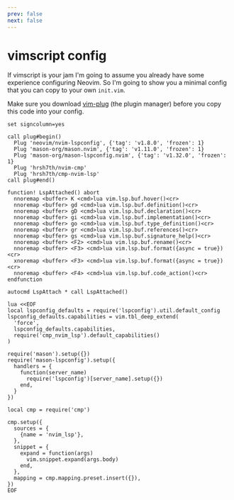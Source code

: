 ```yaml
---
prev: false
next: false
---
```


# vimscript config

If vimscript is your jam I'm going to assume you already have some experience configuring Neovim. So I'm going to show you a minimal config that you can copy to your own `init.vim`.

Make sure you download [vim-plug](https://github.com/junegunn/vim-plug) (the plugin manager) before you copy this code into your config.

```vim
set signcolumn=yes

call plug#begin()
  Plug 'neovim/nvim-lspconfig', {'tag': 'v1.8.0', 'frozen': 1} 
  Plug 'mason-org/mason.nvim', {'tag': 'v1.11.0', 'frozen': 1}
  Plug 'mason-org/mason-lspconfig.nvim', {'tag': 'v1.32.0', 'frozen': 1}
  Plug 'hrsh7th/nvim-cmp'
  Plug 'hrsh7th/cmp-nvim-lsp'
call plug#end()

function! LspAttached() abort
  nnoremap <buffer> K <cmd>lua vim.lsp.buf.hover()<cr>
  nnoremap <buffer> gd <cmd>lua vim.lsp.buf.definition()<cr>
  nnoremap <buffer> gD <cmd>lua vim.lsp.buf.declaration()<cr>
  nnoremap <buffer> gi <cmd>lua vim.lsp.buf.implementation()<cr>
  nnoremap <buffer> go <cmd>lua vim.lsp.buf.type_definition()<cr>
  nnoremap <buffer> gr <cmd>lua vim.lsp.buf.references()<cr>
  nnoremap <buffer> gs <cmd>lua vim.lsp.buf.signature_help()<cr>
  nnoremap <buffer> <F2> <cmd>lua vim.lsp.buf.rename()<cr>
  nnoremap <buffer> <F3> <cmd>lua vim.lsp.buf.format({async = true})<cr>
  xnoremap <buffer> <F3> <cmd>lua vim.lsp.buf.format({async = true})<cr>
  nnoremap <buffer> <F4> <cmd>lua vim.lsp.buf.code_action()<cr>
endfunction

autocmd LspAttach * call LspAttached()

lua <<EOF
local lspconfig_defaults = require('lspconfig').util.default_config
lspconfig_defaults.capabilities = vim.tbl_deep_extend(
  'force',
  lspconfig_defaults.capabilities,
  require('cmp_nvim_lsp').default_capabilities()
)

require('mason').setup({})
require('mason-lspconfig').setup({
  handlers = {
    function(server_name)
      require('lspconfig')[server_name].setup({})
    end,
  }
})

local cmp = require('cmp')

cmp.setup({
  sources = {
    {name = 'nvim_lsp'},
  },
  snippet = {
    expand = function(args)
      vim.snippet.expand(args.body)
    end,
  },
  mapping = cmp.mapping.preset.insert({}),
})
EOF
```

